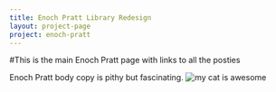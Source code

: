 ```yaml
---
title: Enoch Pratt Library Redesign
layout: project-page
project: enoch-pratt
---
```


#This is the main Enoch Pratt page with links to all the posties

Enoch Pratt body copy is pithy but fascinating.
![my cat is awesome](http://placekitten.com/300/300)